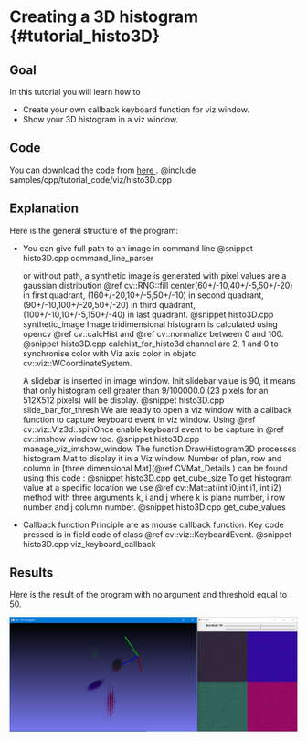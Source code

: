 Creating a 3D histogram {#tutorial_histo3D}
================

Goal
----

In this tutorial you will learn how to

-   Create your own callback keyboard function for viz window.
-   Show your 3D histogram in a viz window.

Code
----

You can download the code from [here ](https://github.com/opencv/opencv/tree/3.4/samples/cpp/tutorial_code/viz/histo3D.cpp).
@include samples/cpp/tutorial_code/viz/histo3D.cpp

Explanation
-----------

Here is the general structure of the program:

-   You can give full path to an image in command line
    @snippet histo3D.cpp command_line_parser

    or without path, a synthetic image is generated with pixel values are a gaussian distribution @ref cv::RNG::fill center(60+/-10,40+/-5,50+/-20) in first quadrant,
    (160+/-20,10+/-5,50+/-10) in second quadrant, (90+/-10,100+/-20,50+/-20) in third quadrant, (100+/-10,10+/-5,150+/-40) in last quadrant.
    @snippet histo3D.cpp synthetic_image
    Image tridimensional histogram is calculated using opencv @ref cv::calcHist and @ref cv::normalize between 0 and 100.
    @snippet histo3D.cpp calchist_for_histo3d
    channel are 2, 1 and 0 to synchronise color with Viz axis color in objetc cv::viz::WCoordinateSystem.

    A slidebar is inserted in image window. Init slidebar value is 90, it means that only histogram cell greater than 9/100000.0 (23 pixels for an 512X512 pixels) will be display.
    @snippet histo3D.cpp slide_bar_for_thresh
    We are ready to open a viz window with a callback function to capture keyboard event in viz window. Using @ref cv::viz::Viz3d::spinOnce enable keyboard event to be capture in @ref cv::imshow window too.
    @snippet histo3D.cpp manage_viz_imshow_window
    The function DrawHistogram3D processes histogram Mat to display it in a Viz window. Number of plan, row and column in [three dimensional Mat](@ref CVMat_Details ) can be found using  this code :
    @snippet histo3D.cpp get_cube_size
    To get histogram value at a specific location we use @ref cv::Mat::at(int i0,int i1, int i2)  method with three arguments k, i and j where k is plane number, i row number and j column number.
    @snippet histo3D.cpp get_cube_values

-   Callback function
    Principle are as mouse callback function. Key code pressed is in field code of class @ref cv::viz::KeyboardEvent.
    @snippet histo3D.cpp viz_keyboard_callback

Results
-------

Here is the result of the program with no argument and threshold equal to 50.

![](images/histo50.png)
